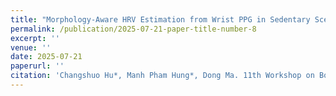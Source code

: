 ```yaml
---
title: "Morphology-Aware HRV Estimation from Wrist PPG in Sedentary Scenarios"
permalink: /publication/2025-07-21-paper-title-number-8
excerpt: ''
venue: ''
date: 2025-07-21
paperurl: '' 
citation: 'Changshuo Hu*, Manh Pham Hung*, Dong Ma. 11th Workshop on Body-Centric Computing Systems, Co-located with UbiComp / ISWC 2025. '
---
```


